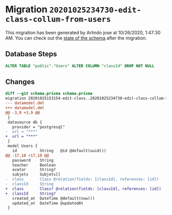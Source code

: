 # Migration `20201025234730-edit-class-collum-from-users`

This migration has been generated by Arlindo jose at 10/26/2020, 1:47:30 AM.
You can check out the [state of the schema](./schema.prisma) after the migration.

## Database Steps

```sql
ALTER TABLE "public"."Users" ALTER COLUMN "classId" DROP NOT NULL
```

## Changes

```diff
diff --git schema.prisma schema.prisma
migration 20201025153154-edit-class..20201025234730-edit-class-collum-from-users
--- datamodel.dml
+++ datamodel.dml
@@ -3,9 +3,9 @@
 }
 datasource db {
   provider = "postgresql"
-  url = "***"
+  url = "***"
 }
 model Users {
   id          String   @id @default(uuid())
@@ -17,10 +17,10 @@
   password    String
   teacher     Boolean
   avatar      String? 
   subjets     Subjets[]
-  class       Class @relation(fields: [classId], references: [id])
-  classId     String
+  class       Class? @relation(fields: [classId], references: [id])
+  classId     String?
   created_at  DateTime @default(now()) 
   updated_at  DateTime @updatedAt
 }
```


